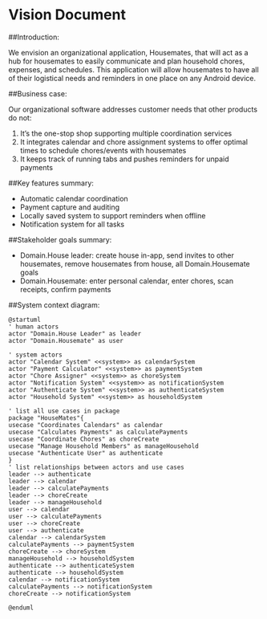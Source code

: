 # Vision Document
##Introduction:

We envision an organizational application, Housemates, that will act as a hub for housemates to easily communicate and plan household chores, expenses, and schedules.  This application will allow housemates to have all of their logistical needs and reminders in one place on any Android device.

##Business case:

Our organizational software addresses customer needs that other products do not:

1. It’s the one-stop shop supporting multiple coordination services
2. It integrates calendar and chore assignment systems to offer optimal times to schedule chores/events with housemates
3. It keeps track of running tabs and pushes reminders for unpaid payments

##Key features summary:

+ Automatic calendar coordination
+ Payment capture and auditing
+ Locally saved system to support reminders when offline
+ Notification system for all tasks

##Stakeholder goals summary:

+ Domain.House leader: create house in-app, send invites to other housemates, remove housemates from house, all Domain.Housemate goals
+ Domain.Housemate: enter personal calendar, enter chores, scan receipts, confirm payments

##System context diagram:
```plantuml
@startuml
' human actors
actor "Domain.House Leader" as leader
actor "Domain.Housemate" as user

' system actors
actor "Calendar System" <<system>> as calendarSystem
actor "Payment Calculator" <<system>> as paymentSystem
actor "Chore Assigner" <<system>> as choreSystem
actor "Notification System" <<system>> as notificationSystem
actor "Authenticate System" <<system>> as authenticateSystem
actor "Household System" <<system>> as householdSystem

' list all use cases in package
package "HouseMates"{
usecase "Coordinates Calendars" as calendar
usecase "Calculates Payments" as calculatePayments
usecase "Coordinate Chores" as choreCreate
usecase "Manage Household Members" as manageHousehold
usecase "Authenticate User" as authenticate
}
' list relationships between actors and use cases
leader --> authenticate
leader --> calendar
leader --> calculatePayments
leader --> choreCreate
leader --> manageHousehold
user --> calendar
user --> calculatePayments
user --> choreCreate
user --> authenticate
calendar --> calendarSystem
calculatePayments --> paymentSystem
choreCreate --> choreSystem
manageHousehold --> householdSystem
authenticate --> authenticateSystem
authenticate --> householdSystem
calendar --> notificationSystem
calculatePayments --> notificationSystem
choreCreate --> notificationSystem

@enduml
```